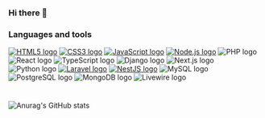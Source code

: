 ### Hi there 👋

<!--
**louissosthenes9/louissosthenes9** is a ✨ _special_ ✨ repository because its `README.md` (this file) appears on your GitHub profile.

Here are some ideas to get you started:

- 🔭 I’m currently working on ...
- 🌱 I’m currently learning ...
- 👯 I’m looking to collaborate on ...
- 🤔 I’m looking for help with ...
- 💬 Ask me about ...
- 📫 How to reach me: ...
- 😄 Pronouns: ...
- ⚡ Fun fact: ...
-->
### Languages and tools

[<img src="./html5-original-wordmark.svg" alt="HTML5 logo" />](https://www.w3schools.com/html/html5_intro.asp)
[<img src="./css3-original.svg" alt="CSS3 logo" />](https://www.w3schools.com/css/css3_intro.asp)
[<img src="./javascript-original.svg" alt="JavaScript logo" />](https://www.javascript.com/)
[<img src="./nodejs-original-wordmark.svg" alt="Node.js logo" />](https://nodejs.org/)
<img src="./php-original.svg" alt="PHP logo" />
<img src="./react-original-wordmark.svg" alt="React logo" />
<img src="./typescript-original.svg" alt="TypeScript logo" />
<img src="./django-plain.svg" alt="Django logo" />
<img src="./nextjs-original.svg" alt="Next.js logo" />
<img src="./python-original.svg" alt="Python logo" />
[<img src="./laravel-original.svg" alt="Laravel logo" />](https://laravel.com/)
[<img src="./nestjs-original.svg" alt="NestJS logo" />](https://nestjs.com/)
<img src="./mysql-original-wordmark.svg" alt="MySQL logo" />
<img src="./postgresql-original.svg" alt="PostgreSQL logo" />
<img src="./mongodb-original-wordmark.svg" alt="MongoDB logo" />
<img src="./livewire-original-wordmark.svg" alt="Livewire logo" />

#

![Anurag's GitHub stats](https://github-readme-stats.vercel.app/api?username=louissosthenes9&theme=dark&show_icons=true)
